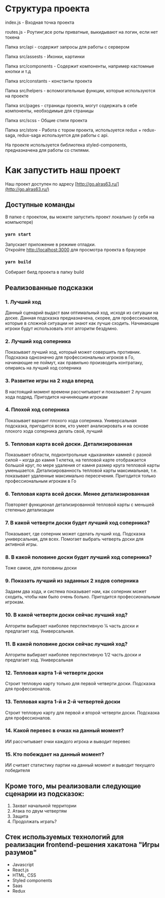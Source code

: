 # Структура проекта
index.js - Входная точка проекта 

routes.js - Роутинг,все роты приватные, выкидывают на логин, если нет токена

Папка src/api - содержит запросы для работы с сервером

Папка src/assests - Иконки, картинки 

Папка src/components -  Содержит компоненты, например кастомные кнопки и т.д

Папка src/constants -  константы проекта

Папка src/helpers - вспомогательные функции, которые используются на проекте

Папка src/pages - страницы проекта, могут содержать в себе компоненты, необходимые для страницы

Папка src/scss - Общие стили проекта

Папка src/store - Работа с тором проекта, используется redux + redux-saga, redux-saga используется для работы с api.

На проекте используется библиотека styled-components, предназначена для работы со стилями. 

# Как запустить наш проект

Наш проект доступен по адресу [http://go.alras63.ru/](http://go.alras63.ru/)

## Доступные команды

В папке с проектом, вы можете запустить проект локально (у себя на компьютере)

### `yarn start`

Запускает приложение в режиме отладки.\
Откройте [http://localhost:3000](http://localhost:3000) для просмотра проекта в браузере

### `yarn build`

Собирает билд проекта в папку build


## Реализованные подсказки
### 1. Лучший ход
Данный сценарий выдаст вам оптимальный ход, исходя из ситуации на доске. Данная
подсказка предназначена, скорее, для профессионалов, которые в сложной ситуации не знают как
лучше сходить. Начинающие игроки будут использовать этот алгоритм бездумно.
### 2. Лучший ход соперника
Показывает лучший ход, который может совершить противник. Подсказка однозначно для
профессиональных игроков в Го, начинающие не поймут, как правильно производить
контратаку, опираясь на лучший ход соперника
### 3. Развитие игры на 2 хода вперед
В настоящий момент времени рассчитывает и показывает 2 лучших хода подряд.
Пригодится начиняющим игрокам
### 4. Плохой ход соперника
Показывает вариант плохого хода соперника. Универсальная подсказка, пригодится всем,
кто умеет анализировать и на основе плохого хода соперника делать свой, лучший
### 5. Тепловая карта всей доски. Детализированная
Показывает области, подконтрольные «дыханиям» камней с разной силой – когда до
камня 1 клетка, на тепловой карте отображается большой круг, по мере удаления от камня
размер круга тепловой карты уменьшается. Детализированность тепловой карты
максимальная, т.е. показывает удаленные максимально пересечения. Пригодится только
профессиональным игрокам в Го

### 6. Тепловая карта всей доски. Менее детализированная
Повторяет функционал детализированной тепловой карты с меньшей степенью
детализации
### 7. В какой четверти доски будет лучший ход соперника?
Показывает, где соперник может сделать лучший ход. Подсказка универсальная, для всех.
Помогает выбрать четверть доски для активной игры.
### 8. В какой половине доски будет лучший ход соперника?
Тоже самое, для половины доски
### 9. Показать лучший из заданных 2 ходов соперника
Задаем два хода, и система показывает нам, как соперник может сходить, чтобы нам было
очень больно. Пригодится профессиональным игрокам.
### 10. В какой четверти доски сейчас лучший ход?
Алгоритм выбирает наиболее перспективную 1⁄4 часть доски и предлагает ход.
Универсальная.
### 11. В какой половине доски сейчас лучший ход?
Алгоритм выбирает наиболее перспективную 1/2 часть доски и предлагает ход.
Универсальная
### 12. Тепловая карта 1-й четверти доски
Строит тепловую карту только для первой четверти доски. Подсказка для профессионалов.
### 13. Тепловая карта 1-й и 2-й четвертей доски
Строит тепловую карту для первой и второй четверти доски. Подсказка для
профессионалов.
### 14. Какой перевес в очках на данный момент?
ИИ рассчитывает очки каждого игрока и выводит перевес
### 15. Кто побеждает на данный момент?
ИИ считает статистику партии на данный момент и выводит текущего победителя

## Кроме того, мы реализовали следующие сценарии из подсказок:
1. Захват начальной территории
2. Атака по двум четвертям
3. Защита
4. Продолжать играть?

## Стек используемых технологий для реализации frontend-решения хакатона "Игры разумов"

+ Javascript
+ React.js
+ HTML, CSS
+ Styled components
+ Saas
+ Redux
